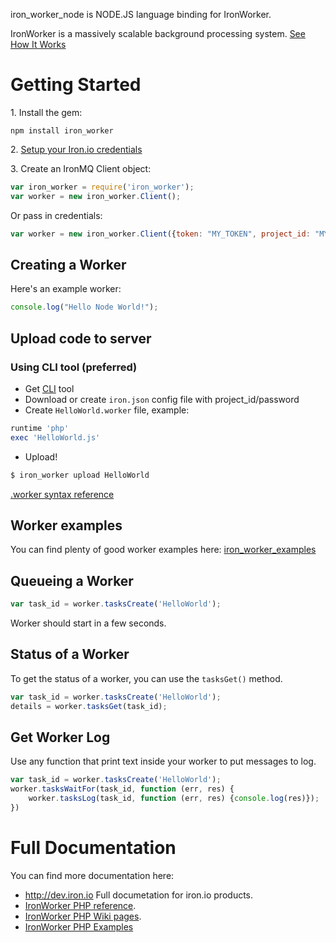 iron_worker_node is NODE.JS language binding for IronWorker.

IronWorker is a massively scalable background processing system.
[See How It Works](http://www.iron.io/products/worker/how)

# Getting Started


1\. Install the gem:

```
npm install iron_worker
```

2\. [Setup your Iron.io credentials](http://dev.iron.io/mq/reference/configuration/)

3\. Create an IronMQ Client object:

```javascript
var iron_worker = require('iron_worker');
var worker = new iron_worker.Client();
```

Or pass in credentials:

```javascript
var worker = new iron_worker.Client({token: "MY_TOKEN", project_id: "MY_PROJECT_ID"});
```

## Creating a Worker

Here's an example worker:

```javascript
console.log("Hello Node World!");
```

## Upload code to server

### Using CLI tool (preferred)

* Get [CLI](http://dev.iron.io/worker/reference/cli) tool
* Download or create `iron.json` config file with project_id/password
* Create `HelloWorld.worker` file, example:

```ruby
runtime 'php'
exec 'HelloWorld.js'
```
* Upload!

```sh
$ iron_worker upload HelloWorld
```

[.worker syntax reference](http://dev.iron.io/worker/reference/dotworker/)

## Worker examples

You can find plenty of good worker examples here: [iron_worker_examples](https://github.com/iron-io/iron_worker_examples/tree/master/node)

## Queueing a Worker

```javascript
var task_id = worker.tasksCreate('HelloWorld');
```
Worker should start in a few seconds.


## Status of a Worker
To get the status of a worker, you can use the ```tasksGet()``` method.

```javascript
var task_id = worker.tasksCreate('HelloWorld');
details = worker.tasksGet(task_id);
```

## Get Worker Log

Use any function that print text inside your worker to put messages to log.

```javascript
var task_id = worker.tasksCreate('HelloWorld');
worker.tasksWaitFor(task_id, function (err, res) {
    worker.tasksLog(task_id, function (err, res) {console.log(res)});
})
```

# Full Documentation

You can find more documentation here:

* http://dev.iron.io Full documetation for iron.io products.
* [IronWorker PHP reference](http://iron-io.github.com/iron_worker_php/).
* [IronWorker PHP Wiki pages](https://github.com/iron-io/iron_worker_php/wiki).
* [IronWorker PHP Examples](https://github.com/iron-io/iron_worker_examples/tree/master/php)
